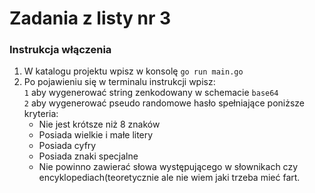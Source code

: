 # Zadania z listy nr 3

### Instrukcja włączenia</br>
1. W katalogu projektu wpisz w konsolę ```go run main.go```
2. Po pojawieniu się w terminalu instrukcji wpisz: </br> 
`1` aby wygenerować string zenkodowany w schemacie `base64` </br> 
`2` aby wygenerować pseudo randomowe hasło spełniające poniższe kryteria:</br>
    * Nie jest krótsze niż 8 znaków
    * Posiada wielkie i małe litery
    * Posiada cyfry
    * Posiada znaki specjalne
    * Nie powinno zawierać słowa występującego w słownikach czy
    encyklopediach(teoretycznie ale nie wiem jaki trzeba mieć fart.